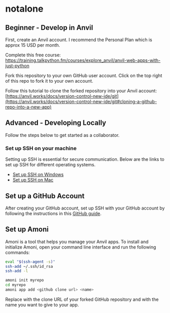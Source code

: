 # notalone

## Beginner - Develop in Anvil

First, create an Anvil account. I recommend the Personal Plan which is approx 15 USD per month.

Complete this free course: https://training.talkpython.fm/courses/explore_anvil/anvil-web-apps-with-just-python

Fork this repository to your own GitHub user account. Click on the top right of this repo to fork it to your own account.

Follow this tutorial to clone the forked repository into your Anvil account: [https://anvil.works/docs/version-control-new-ide/git](https://anvil.works/docs/version-control-new-ide/git#cloning-a-github-repo-into-a-new-app)


## Advanced - Developing Locally
Follow the steps below to get started as a collaborator.

### Set up SSH on your machine

Setting up SSH is essential for secure communication. Below are the links to set up SSH for different operating systems.

- [Set up SSH on Windows](https://docs.github.com/en/authentication/connecting-to-github-with-ssh/adding-a-new-ssh-key-to-your-github-account)
- [Set up SSH on Mac](https://docs.github.com/en/authentication/connecting-to-github-with-ssh/adding-a-new-ssh-key-to-your-github-account)

## Set up a GitHub Account

After creating your GitHub account, set up SSH with your GitHub account by following the instructions in this [GitHub guide](https://docs.github.com/en/authentication/connecting-to-github-with-ssh).


## Set up Amoni

Amoni is a tool that helps you manage your Anvil apps. To install and initialize Amoni, open your command line interface and run the following commands:

```bash
eval "$(ssh-agent -s)"
ssh-add ~/.ssh/id_rsa
ssh-add -l

amoni init myrepo
cd myrepo
amoni app add <github clone url> <name>
```

Replace <github clone url> with the clone URL of your forked GitHub repository and <name> with the name you want to give to your app.

